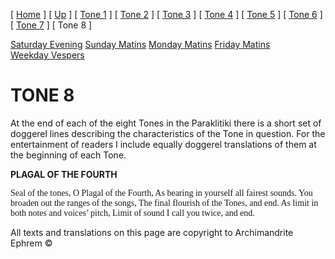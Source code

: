\[ [Home](index.md) \] \[ [Up](oktoich.md) \] \[ [Tone 1](tone1.md) \] \[ [Tone 2](tone2.md) \] \[ [Tone 3](tone3.md) \] \[ [Tone 4](tone4.md) \] \[ [Tone 5](tone5.md) \] \[ [Tone 6](tone6.md) \] \[ [Tone 7](tone7.md) \] \[ Tone 8 \]

[Saturday Evening](sat8e.md)
[Sunday Matins](sun8m.md)
[Monday Matins](monday_matins5.md)
[Friday Matins](friday_matins5.md)
[Weekday Vespers](weekday_vespers5.md)

TONE 8
======

At the end of each of the eight Tones in the Paraklitiki there is a short set of doggerel lines describing the characteristics of the Tone in question. For the entertainment of readers I include equally doggerel translations of them at the beginning of each Tone.

**PLAGAL OF THE FOURTH**

<span style="mso-bidi-font-size: 10.0pt; font-family: Book Antiqua; mso-fareast-font-family: Times New Roman; mso-bidi-font-family: Times New Roman; mso-ansi-language: EN-GB; mso-fareast-language: EN-US; mso-bidi-language: AR-SA">Seal of the tones, O Plagal of the Fourth,
As bearing in yourself all fairest sounds.
You broaden out the ranges of the songs,
The final flourish of the Tones, and end.
As limit in both notes and voices’ pitch,
Limit of sound I call you twice, and end.</span>

All texts and translations on this page are copyright to
Archimandrite Ephrem ©
